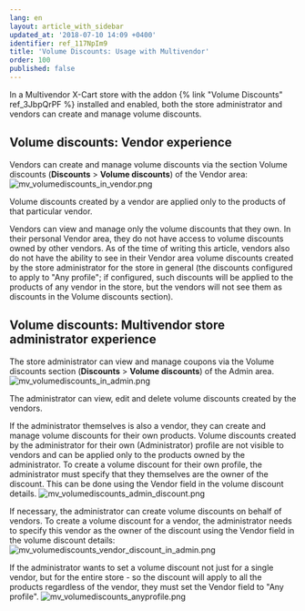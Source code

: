 ```yaml
---
lang: en
layout: article_with_sidebar
updated_at: '2018-07-10 14:09 +0400'
identifier: ref_117NpIm9
title: 'Volume Discounts: Usage with Multivendor'
order: 100
published: false
---
```

In a Multivendor X-Cart store with the addon {% link "Volume Discounts" ref_3JbpQrPF %} installed and enabled, both the store administrator and vendors can create and manage volume discounts.

## Volume discounts: Vendor experience
Vendors can create and manage volume discounts via the  section Volume discounts (**Discounts** > **Volume discounts**) of the Vendor area:
![mv_volumediscounts_in_vendor.png]({{site.baseurl}}/attachments/ref_117NpIm9/mv_volumediscounts_in_vendor.png)

Volume discounts created by a vendor are applied only to the products of that particular vendor.

Vendors can view and manage only the volume discounts that they own. In their personal Vendor area, they do not have access to volume discounts owned by other vendors. As of the time of writing this article, vendors also do not have the ability to see in their Vendor area volume discounts created by the store administrator for the store in general (the discounts configured to apply to "Any profile"; if configured, such discounts will be applied to the products of any vendor in the store, but the vendors will not see them as discounts in the Volume discounts section).

## Volume discounts: Multivendor store administrator experience
The store administrator can view and manage coupons via the Volume discounts section (**Discounts** > **Volume discounts**) of the Admin area.
![mv_volumediscounts_in_admin.png]({{site.baseurl}}/attachments/ref_117NpIm9/mv_volumediscounts_in_admin.png)

The administrator can view, edit and delete volume discounts created by the vendors.

If the administrator themselves is also a vendor, they can create and manage volume discounts for their own products. Volume discounts created by the administrator for their own (Administrator) profile are not visible to vendors and can be applied only to the products owned by the administrator. To create a volume discount for their own profile, the administrator must specify that they themselves are the owner of the discount. This can be done using the Vendor field in the volume discount details.
![mv_volumediscounts_admin_discount.png]({{site.baseurl}}/attachments/ref_117NpIm9/mv_volumediscounts_admin_discount.png)

If necessary, the administrator can create volume discounts on behalf of vendors. To create a volume discount for a vendor, the administrator needs to specify this vendor as the owner of the discount using the Vendor field in the volume discount details:
![mv_volumediscounts_vendor_discount_in_admin.png]({{site.baseurl}}/attachments/ref_117NpIm9/mv_volumediscounts_vendor_discount_in_admin.png)

If the administrator wants to set a volume discount not just for a single vendor, but for the entire store - so the discount will apply to all the products regardless of the vendor, they must set the Vendor field to "Any profile".
![mv_volumediscounts_anyprofile.png]({{site.baseurl}}/attachments/ref_117NpIm9/mv_volumediscounts_anyprofile.png)

